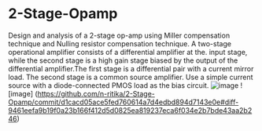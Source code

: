 # 2-Stage-Opamp
Design and analysis of a 2-stage op-amp using Miller compensation technique and Nulling resistor compensation technique. 
 A two-stage operational amplifier consists of a differential amplifier at the. input stage, while the second stage is a high gain stage biased by the output of the differential amplifier.The first stage is a differential pair with a current mirror load. The second stage is a common source amplifier. Use a simple current source with a diode-connected PMOS load as the bias circuit.
![image](https://github.com/n-ritika/2-Stage-Opamp/assets/143349279/77d44dde-e1c1-4a5c-87fa-681c00808b0c)
! [image] (https://github.com/n-ritika/2-Stage-Opamp/commit/d1cacd05ace5fed760614a7d4edbd894d7143e0e#diff-9461eefa9b19f0a23b166f412d5d0825ea819237eca6f034e2b7bde43aa2b246)
